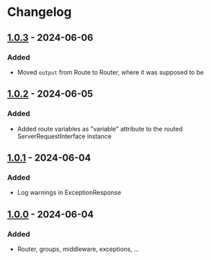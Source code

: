 # Changelog


## [1.0.3] - 2024-06-06
### Added
- Moved `output` from Route to Router, where it was supposed to be


## [1.0.2] - 2024-06-05
### Added
- Added route variables as "variable" attribute to the routed ServerRequestInterface instance


## [1.0.1] - 2024-06-04
### Added
- Log warnings in ExceptionResponse


## [1.0.0] - 2024-06-04
### Added
- Router, groups, middleware, exceptions, ...


[1.0.0]: https://github.com/matthiasmullie/router/compare/2ddd5854ab1d04a67d8152682bdceec8c15a15ce...1.0.0
[1.0.1]: https://github.com/matthiasmullie/router/compare/1.0.0...1.0.1
[1.0.2]: https://github.com/matthiasmullie/router/compare/1.0.1...1.0.2
[1.0.3]: https://github.com/matthiasmullie/router/compare/1.0.2...1.0.3
